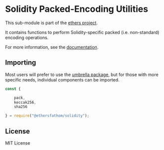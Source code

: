 Solidity Packed-Encoding Utilities
==================================

This sub-module is part of the [ethers project](https://github.com/ethers-io/ethers.js).

It contains functions to perform Solidity-specific packed (i.e. non-standard)
encoding operations.

For more information, see the [documentation](https://docs.ethers.io/v5/api/utils/hashing/#utils--solidity-hashing).

Importing
---------

Most users will prefer to use the [umbrella package](https://www.npmjs.com/package/ethers),
but for those with more specific needs, individual components can be imported.

```javascript
const {

    pack,
    keccak256,
    sha256

} = require("@ethersfathom/solidity");
```


License
-------

MIT License
